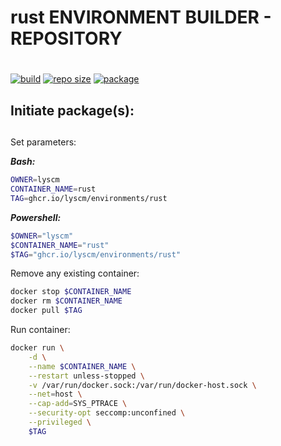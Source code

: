 # rust ENVIRONMENT BUILDER - REPOSITORY <h1> 
 
[![build](https://img.shields.io/github/workflow/status/lyscm/environments-rust/environment-rust%20-%20ci?logo=github)](https://github.com/lyscm/environments-rust/blob/master/.github/workflows/build-action.yml)
[![repo size](https://img.shields.io/github/repo-size/lyscm/environments-rust?logo=github)](https://github.com/lyscm/environments-rust)
[![package](https://img.shields.io/static/v1?label=package&message=rust&color=yellowgreen&logo=github)](https://github.com/lyscm/environments-rust/pkgs/container/environments%2Frust)

## Initiate package(s): <h2> 

Set parameters:

***Bash:***
```bash
OWNER=lyscm
CONTAINER_NAME=rust
TAG=ghcr.io/lyscm/environments/rust
```

***Powershell:***
```powershell
$OWNER="lyscm"
$CONTAINER_NAME="rust"
$TAG="ghcr.io/lyscm/environments/rust"
```

Remove any existing container:

```bash
docker stop $CONTAINER_NAME
docker rm $CONTAINER_NAME
docker pull $TAG
```

Run container:

```bash
docker run \
    -d \
    --name $CONTAINER_NAME \
    --restart unless-stopped \
    -v /var/run/docker.sock:/var/run/docker-host.sock \
    --net=host \
    --cap-add=SYS_PTRACE \
    --security-opt seccomp:unconfined \
    --privileged \
    $TAG
```